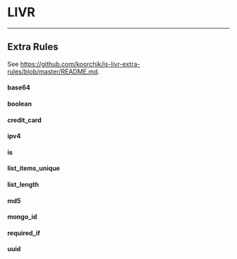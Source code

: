 
# LIVR

---

## Extra Rules

See <https://github.com/koorchik/js-livr-extra-rules/blob/master/README.md>.

#### base64


#### boolean


#### credit\_card


#### ipv4


#### is


#### list\_items\_unique


#### list\_length


#### md5


#### mongo\_id


#### required\_if


#### uuid

